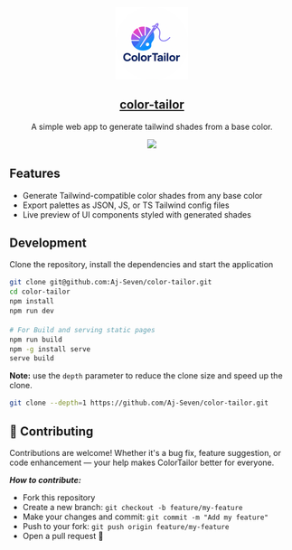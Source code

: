 <p align="center">
  <img src="public/assets/image.png"  height="128">
  <h2 align="center"><a href="https://color-tailor.vercel.app"> color-tailor </a></h2>
  <p align="center">A simple web app to generate tailwind shades from a base color.</p>
  <p align="center">
   <a href='#'><img src=https://img.shields.io/badge/Maintained%3F-yes-green.svg></img><a/>
  </p>
</p>

## Features
- Generate Tailwind-compatible color shades from any base color  
- Export palettes as JSON, JS, or TS Tailwind config files  
- Live preview of UI components styled with generated shades
  
## Development

Clone the repository, install the dependencies and start the application

```bash
git clone git@github.com:Aj-Seven/color-tailor.git
cd color-tailor
npm install
npm run dev

# For Build and serving static pages
npm run build
npm -g install serve
serve build
```

**Note:** use the `depth` parameter to reduce the clone size and speed up the clone.

```sh
git clone --depth=1 https://github.com/Aj-Seven/color-tailor.git
```

## 🤝 Contributing
Contributions are welcome! Whether it's a bug fix, feature suggestion, or code enhancement — your help makes ColorTailor better for everyone.

**_How to contribute:_**

- Fork this repository
- Create a new branch: `git checkout -b feature/my-feature`
- Make your changes and commit: `git commit -m "Add my feature"`
- Push to your fork: `git push origin feature/my-feature`
- Open a pull request 🚀
